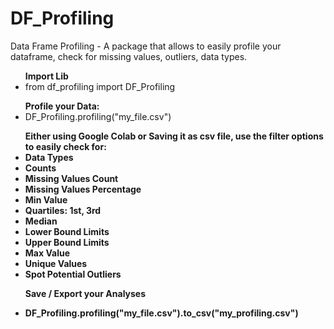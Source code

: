 # DF_Profiling

Data Frame Profiling - A package that allows to easily profile your dataframe, 
              check for missing values, outliers, data types.
              <p> <ul><b>Import Lib</b>
                   <li>from  df_profiling  import  DF_Profiling </li></ul> 
                   <ul> <b>Profile your Data:</b>
                   <li> DF_Profiling.profiling("my_file.csv")</li></ul>
                   <p><b> <ul> <b>Either using Google Colab or Saving it as csv file, use the filter options to easily check for:
                   <li>Data Types</li>
                   <li>Counts</li>
                   <li>Missing Values Count</li>
                   <li>Missing Values Percentage</li>
                   <li> Min Value</li>
                   <li>Quartiles: 1st, 3rd</li>
                   <li>Median</li>
                   <li>Lower Bound Limits</li>
                   <li>Upper Bound Limits</li>
                   <li> Max Value</li>
                   <li> Unique Values</li>
                   <li> Spot Potential Outliers</li></ul>
                   <p><ul> <b>Save / Export your Analyses</b> 
                   <p><li> DF_Profiling.profiling("my_file.csv").to_csv("my_profiling.csv")</li></ul>
